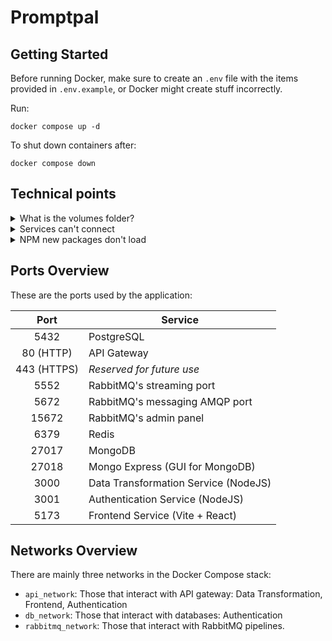 # Promptpal

## Getting Started

Before running Docker, make sure to create an `.env` file with the items provided in `.env.example`, or Docker might create stuff incorrectly.

Run:

```
docker compose up -d
```

To shut down containers after:

```
docker compose down
```

## Technical points

<details>
<summary>What is the volumes folder?</summary>

Docker images and containers don't have a storage. You need to specify that storage somewhere. Volumes is how we do that. They are just essentially where containers store their data into.

</details>

<details>
<summary>Services can't connect</summary>

Services in a compose-stack are hidden behind a _hostname_. To connect to rabbitmq, for example, you can't use `localhost:5672`, but you need to use `rabbitmq:5672`. Same goes with `postgres:5432`.

Also make sure that all your containers are at a healthy status. Check with `docker ps`.

</details>

<details>
<summary>NPM new packages don't load</summary>

Docker images after building are immutable. We can only change the source file of what is running, not the dependencies. Delete the image with `docker image remove` (use `docker image ls` to see what images are installed) to reset docker.

For example, if you want to add a new package to `data-transformation-service`, you need to `docker image remove promptpal-data-transformation-service`, then run compose again to rebuild the dependencies.

</details>

## Ports Overview

These are the ports used by the application:

|    Port     | Service                              |
| :---------: | ------------------------------------ |
|    5432     | PostgreSQL                           |
|  80 (HTTP)  | API Gateway                          |
| 443 (HTTPS) | _Reserved for future use_            |
|    5552     | RabbitMQ's streaming port            |
|    5672     | RabbitMQ's messaging AMQP port       |
|    15672    | RabbitMQ's admin panel               |
|    6379     | Redis                                |
|    27017    | MongoDB                              |
|    27018    | Mongo Express (GUI for MongoDB)      |
|    3000     | Data Transformation Service (NodeJS) |
|    3001     | Authentication Service (NodeJS)      |
|    5173     | Frontend Service (Vite + React)      |

## Networks Overview

There are mainly three networks in the Docker Compose stack:

- `api_network`: Those that interact with API gateway: Data Transformation, Frontend, Authentication
- `db_network`: Those that interact with databases: Authentication
- `rabbitmq_network`: Those that interact with RabbitMQ pipelines.
